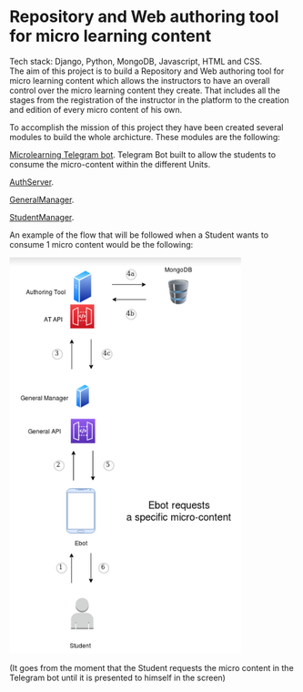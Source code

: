 # Repository and Web authoring tool for micro learning content
Tech stack: Django, Python, MongoDB, Javascript, HTML and CSS.\
The aim of this project is to build a Repository and Web authoring
tool for micro learning content which allows the instructors to have an overall control over the
micro learning content they create. That includes all the stages from the registration of the
instructor in the platform to the creation and edition of every micro content of his own.

To accomplish the mission of this project they have been created several modules to build the whole archicture. These modules are the following:

[Microlearning Telegram bot](https://github.com/InaoLatu/MicroLearningBot). Telegram Bot built to allow the students to consume the micro-content within the different Units.

[AuthServer](https://github.com/InaoLatu/AuthServer).

[GeneralManager](https://github.com/InaoLatu/GeneralManager).

[StudentManager](https://github.com/InaoLatu/StudentManager).

An example of the flow that will be followed when a Student wants to consume 1 micro content would be the following: 

![Flow of the different requests to get 1 micro-content](https://github.com/InaoLatu/MicroLearningPlatform/blob/tfg_inao/bot_requests_1_micro-content.png)

(It goes from the moment that the Student requests the micro content in the Telegram bot until it is presented to himself in the screen)
